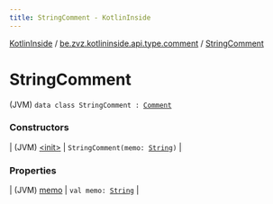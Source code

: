 ```yaml
---
title: StringComment - KotlinInside
---
```


[KotlinInside](../../index.html) / [be.zvz.kotlininside.api.type.comment](../index.html) / [StringComment](./index.html)

# StringComment

(JVM) `data class StringComment : `[`Comment`](../-comment.html)

### Constructors

| (JVM) [&lt;init&gt;](-init-.html) | `StringComment(memo: `[`String`](https://kotlinlang.org/api/latest/jvm/stdlib/kotlin/-string/index.html)`)` |

### Properties

| (JVM) [memo](memo.html) | `val memo: `[`String`](https://kotlinlang.org/api/latest/jvm/stdlib/kotlin/-string/index.html) |

